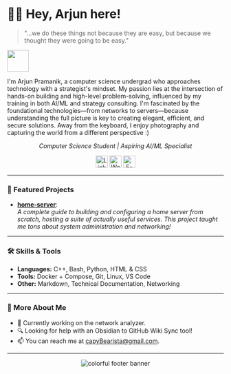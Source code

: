 <h1>👋🏽 Hey, Arjun here!</h1>

> "...we do these things not because they are easy, but because we thought they were going to be easy."

<p>
  <img src="https://img.itch.zone/aW1hZ2UvMjk4NTc3MC8xNzg1ODg5OS5naWY=/original/nA3Up1.gif" width="50">
</p>

I'm Arjun Pramanik, a computer science undergrad who approaches technology with a strategist's mindset. My passion lies at the intersection of hands-on building and high-level problem-solving, influenced by my training in both AI/ML and strategy consulting. I'm fascinated by the foundational technologies—from networks to servers—because understanding the full picture is key to creating elegant, efficient, and secure solutions. Away from the keyboard, I enjoy photography and capturing the world from a different perspective :)

<p align="center">
  <em>Computer Science Student | Aspiring AI/ML Specialist</em>
</p>

<p align="center">
  <!-- Website badges -->
  <a href="https://linkedin.com/in/arjun-pramanik" title="LinkedIn"><img src="https://ziadoua.github.io/m3-Markdown-Badges/badges/LinkedIn/linkedin1.svg" alt="LinkedIn" height="28"/></a>
  <a href="https://capybearista.github.io/" title="Website"><img src="https://ziadoua.github.io/m3-Markdown-Badges/badges/MyPortfolio/myportfolio2.svg" alt="Website" height="28"/></a>
  <a href="mailto:capybearista@gmail.com" title="E-Mail"><img src="https://ziadoua.github.io/m3-Markdown-Badges/badges/Mail/mail3.svg" alt="E-Mail" height="28"/></a>
</p>

---

### 🌟 Featured Projects

- [**home-server**](https://github.com/capyBearista/home-server):  
  *A complete guide to building and configuring a home server from scratch, hosting a suite of actually useful services. This project taught me tons about system administration and networking!*

---

### 🛠️ Skills & Tools

- **Languages:** C++, Bash, Python, HTML & CSS
- **Tools:** Docker + Compose, Git, Linux, VS Code
- **Other:** Markdown, Technical Documentation, Networking

---

### 🌈 More About Me

-  🔭 Currently working on the network analyzer.
-  🔍 Looking for help with an Obsidian to GitHub Wiki Sync tool!
-  📫 You can reach me at capyBearista@gmail.com.

---

<!-- Animated Divider -->
<p align="center"> <img src="https://capsule-render.vercel.app/api?type=waving&color=gradient&height=120&section=footer" alt="colorful footer banner"/></p>
